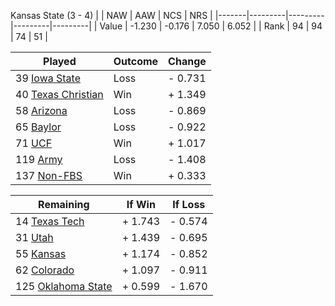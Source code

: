 Kansas State (3 - 4)
|       |   NAW   |   AAW   |   NCS   |   NRS   |
|-------|---------|---------|---------|---------|
| Value |  -1.230 |  -0.176 |   7.050 |   6.052 |
| Rank  |      94 |      94 |      74 |      51 |

| Played                    | Outcome    |  Change  |
|---------------------------|------------|----------|
|  39 [Iowa State            ](IowaState.md)| Loss       | -  0.731 |
|  40 [Texas Christian       ](TexasChristian.md)| Win        | +  1.349 |
|  58 [Arizona               ](Arizona.md)| Loss       | -  0.869 |
|  65 [Baylor                ](Baylor.md)| Loss       | -  0.922 |
|  71 [UCF                   ](UCF.md)| Win        | +  1.017 |
| 119 [Army                  ](Army.md)| Loss       | -  1.408 |
| 137 [Non-FBS               ](NonFBS.md)| Win        | +  0.333 |

| Remaining                 |  If Win  |  If Loss |
|---------------------------|----------|----------|
|  14 [Texas Tech            ](TexasTech.md)| +  1.743 | -  0.574 |
|  31 [Utah                  ](Utah.md)| +  1.439 | -  0.695 |
|  55 [Kansas                ](Kansas.md)| +  1.174 | -  0.852 |
|  62 [Colorado              ](Colorado.md)| +  1.097 | -  0.911 |
| 125 [Oklahoma State        ](OklahomaState.md)| +  0.599 | -  1.670 |

